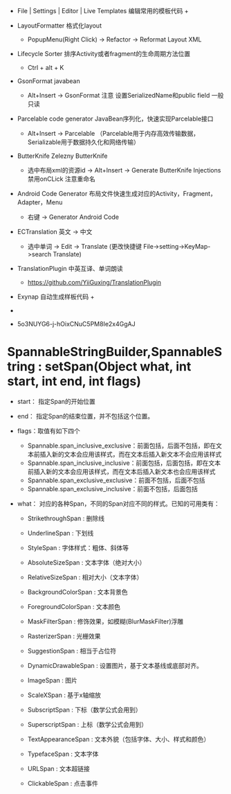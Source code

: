 +   File | Settings | Editor | Live Templates   编辑常用的模板代码
    +   

+   LayoutFormatter             格式化layout     
    +   PopupMenu(Right Click) -> Refactor -> Reformat Layout XML
    
+   Lifecycle Sorter            排序Activity或者fragment的生命周期方法位置
    +   Ctrl + alt + K
    
+   GsonFormat                  javabean          
    +   Alt+Insert -> GsonFormat 注意 设置SerializedName和public field 一般只读
    
+   Parcelable code generator   JavaBean序列化，快速实现Parcelable接口
    +   Alt+Insert -> Parcelable （Parcelable用于内存高效传输数据，Serializable用于数据持久化和网络传输）
    
+   ButterKnife Zelezny         ButterKnife
    +   选中布局xml的资源id -> Alt+Insert -> Generate ButterKnife Injections 禁用onCLick 注意重命名
    
+   Android Code Generator      布局文件快速生成对应的Activity，Fragment，Adapter，Menu
    +   右键 -> Generator Android Code 
    
+   ECTranslation               英文 -> 中文
    +   选中单词 -> Edit -> Translate (更改快捷键 File->setting->KeyMap->search Translate)
    
+   TranslationPlugin           中英互译、单词朗读
    +   https://github.com/YiiGuxing/TranslationPlugin
    
+   Exynap                      自动生成样板代码
    +   
+   

+   5o3NUYG6-j-hOixCNuC5PM8Ie2x4GgAJ














#   SpannableStringBuilder,SpannableString : setSpan(Object what, int start, int end, int flags)
+   start： 指定Span的开始位置
+   end： 指定Span的结束位置，并不包括这个位置。
+   flags：取值有如下四个
    +   Spannable.span_inclusive_exclusive：前面包括，后面不包括，即在文本前插入新的文本会应用该样式，而在文本后插入新文本不会应用该样式
    +   Spannable.span_inclusive_inclusive：前面包括，后面包括，即在文本前插入新的文本会应用该样式，而在文本后插入新文本也会应用该样式
    +   Spannable.span_exclusive_exclusive：前面不包括，后面不包括
    +   Spannable.span_exclusive_inclusive：前面不包括，后面包括
+   what： 对应的各种Span，不同的Span对应不同的样式。已知的可用类有：

    +   StrikethroughSpan : 删除线
    +   UnderlineSpan : 下划线
    +   StyleSpan : 字体样式：粗体、斜体等
    
    +   AbsoluteSizeSpan : 文本字体（绝对大小）
    +   RelativeSizeSpan : 相对大小（文本字体）
    +   BackgroundColorSpan : 文本背景色
    +   ForegroundColorSpan : 文本颜色
    
    +   MaskFilterSpan : 修饰效果，如模糊(BlurMaskFilter)浮雕
    +   RasterizerSpan : 光栅效果
    +   SuggestionSpan : 相当于占位符
    +   DynamicDrawableSpan : 设置图片，基于文本基线或底部对齐。
    +   ImageSpan : 图片
    +   ScaleXSpan : 基于x轴缩放
    +   SubscriptSpan : 下标（数学公式会用到）
    +   SuperscriptSpan : 上标（数学公式会用到）
    +   TextAppearanceSpan : 文本外貌（包括字体、大小、样式和颜色）
    +   TypefaceSpan : 文本字体
    +   URLSpan : 文本超链接
    +   ClickableSpan : 点击事件























